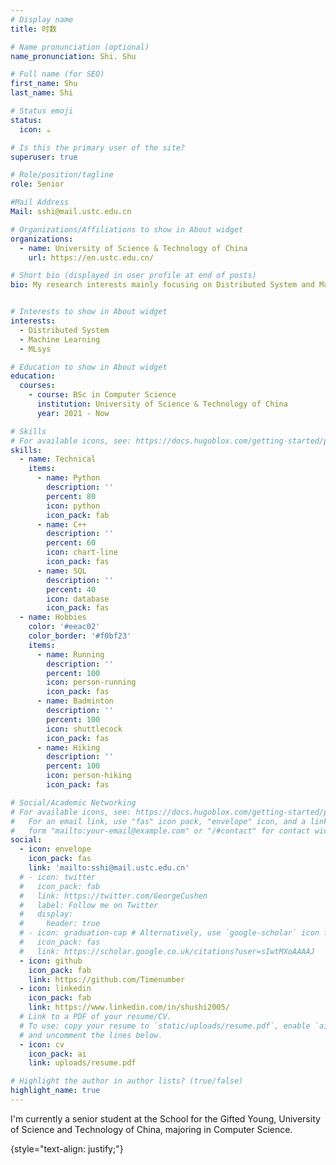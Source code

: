 ```yaml
---
# Display name
title: 时数

# Name pronunciation (optional)
name_pronunciation: Shi. Shu

# Full name (for SEO)
first_name: Shu
last_name: Shi

# Status emoji
status:
  icon: ☕️

# Is this the primary user of the site?
superuser: true

# Role/position/tagline
role: Senior

#Mail Address
Mail: sshi@mail.ustc.edu.cn

# Organizations/Affiliations to show in About widget
organizations:
  - name: University of Science & Technology of China
    url: https://en.ustc.edu.cn/

# Short bio (displayed in user profile at end of posts)
bio: My research interests mainly focusing on Distributed System and Machine Learning, especially in constructing efficient LLM-serving system.


# Interests to show in About widget
interests:
  - Distributed System
  - Machine Learning
  - MLsys

# Education to show in About widget
education:
  courses:
    - course: BSc in Computer Science
      institution: University of Science & Technology of China
      year: 2021 - Now

# Skills
# For available icons, see: https://docs.hugoblox.com/getting-started/page-builder/#icons
skills:
  - name: Technical
    items:
      - name: Python
        description: ''
        percent: 80
        icon: python
        icon_pack: fab
      - name: C++
        description: ''
        percent: 60
        icon: chart-line
        icon_pack: fas
      - name: SQL
        description: ''
        percent: 40
        icon: database
        icon_pack: fas
  - name: Hobbies
    color: '#eeac02'
    color_border: '#f0bf23'
    items:
      - name: Running
        description: ''
        percent: 100
        icon: person-running
        icon_pack: fas
      - name: Badminton
        description: ''
        percent: 100
        icon: shuttlecock
        icon_pack: fas
      - name: Hiking
        description: ''
        percent: 100
        icon: person-hiking
        icon_pack: fas

# Social/Academic Networking
# For available icons, see: https://docs.hugoblox.com/getting-started/page-builder/#icons
#   For an email link, use "fas" icon pack, "envelope" icon, and a link in the
#   form "mailto:your-email@example.com" or "/#contact" for contact widget.
social:
  - icon: envelope
    icon_pack: fas
    link: 'mailto:sshi@mail.ustc.edu.cn'
  # - icon: twitter
  #   icon_pack: fab
  #   link: https://twitter.com/GeorgeCushen
  #   label: Follow me on Twitter
  #   display:
  #     header: true
  # - icon: graduation-cap # Alternatively, use `google-scholar` icon from `ai` icon pack
  #   icon_pack: fas
  #   link: https://scholar.google.co.uk/citations?user=sIwtMXoAAAAJ
  - icon: github
    icon_pack: fab
    link: https://github.com/Timenumber
  - icon: linkedin
    icon_pack: fab
    link: https://www.linkedin.com/in/shushi2005/
  # Link to a PDF of your resume/CV.
  # To use: copy your resume to `static/uploads/resume.pdf`, enable `ai` icons in `params.yaml`,
  # and uncomment the lines below.
  - icon: cv
    icon_pack: ai
    link: uploads/resume.pdf

# Highlight the author in author lists? (true/false)
highlight_name: true
---
```


I'm currently a senior student at the School for the Gifted Young, University of Science and Technology of China, majoring in Computer Science.

{style="text-align: justify;"}
